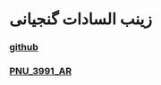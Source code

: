 # زینب السادات گنجیانی

### [github](https://github.com/zeinabganjinaei)

### [PNU_3991_AR](https://github.com/zeinabganjinaei/PNU_3991_AR)
